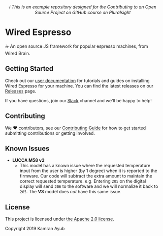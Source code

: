 <p align="center">
  <em>ℹ This is an example repository designed for the Contributing to an Open Source Project on GitHub course on Pluralsight</em>
</p>

# Wired Espresso

☕ An open source JS framework for popular espresso machines, from Wired Brain.

## Getting Started

Check out our [user documentation](README.md) for tutorials and guides on installing Wired Espresso for your machine. You can find the latest releases on our [Releases](releases) page.

If you have questions, join our [Slack](README.md) channel and we'll be happy to help!

## Contributing

We ❤ contributors, see our [Contributing Guide](CONTRIBUTING.md) for how to get started submitting contributions or getting involved.

## Known Issues

- **LUCCA M58 v2**
  - This model has a known issue where the requested temperature input from the user is higher (by 1 degree) when it is reported to the firmware. Our code will subtract the extra amount to maintain the correct requested temperature. e.g. Entering `205` on the digital display will send `206` to the software and we will normalize it back to `205`. The **V3** model does _not_ have this same issue.

## License

This project is licensed under [the Apache 2.0 license](LICENSE).

Copyright 2019 Kamran Ayub
